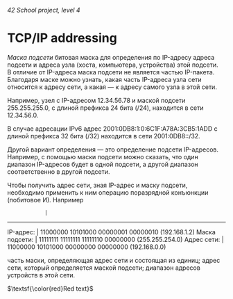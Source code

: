 _42 School project, level 4_

# TCP/IP addressing
_Маска подсети_ битовая маска для определения по IP-адресу адреса подсети и адреса узла (хоста, компьютера, устройства) этой подсети.  
В отличие от IP-адреса маска подсети не является частью IP-пакета.  
Благодаря маске можно узнать, какая часть IP-адреса узла сети относится к адресу сети, а какая — к адресу самого узла в этой сети.  


Например, узел с IP-адресом 12.34.56.78 и маской подсети 255.255.255.0, с длиной префикса 24 бита (/24), находится в сети 12.34.56.0.

В случае адресации IPv6 адрес 2001:0DB8:1:0:6C1F:A78A:3CB5:1ADD с длиной префикса 32 бита (/32) находится в сети 2001:0DB8::/32.

Другой вариант определения — это определение подсети IP-адресов. Например, с помощью маски подсети можно сказать, что один диапазон IP-адресов будет в одной подсети, а другой диапазон соответственно в другой подсети.

Чтобы получить адрес сети, зная IP-адрес и маску подсети, необходимо применить к ним операцию поразрядной конъюнкции (побитовое И). Например

                |
----------------------------------------------------------------------
IP-адрес:       | 11000000 10101000 00000001 00000010 (192.168.1.2)
Маска подсети:  | 11111111 11111111 11111110 00000000 (255.255.254.0)
Адрес сети:     | 11000000 10101000 00000000 00000000 (192.168.0.0)

часть маски, определяющая адрес сети и состоящая из единиц;
адрес сети, который определяется маской подсети;
диапазон адресов устройств в этой сети.

$\textsf{\color{red}Red text}$

